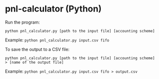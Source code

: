 # pnl-calculator (Python)

Run the program:

`python pnl_calculator.py [path to the input file] [accounting scheme]`

Example: `python pnl_calculator.py input.csv fifo`

To save the output to a CSV file:

`python pnl_calculator.py [path to the input file] [accounting scheme] > [name of the output file]`

Example: `python pnl_calculator.py input.csv fifo > output.csv`
